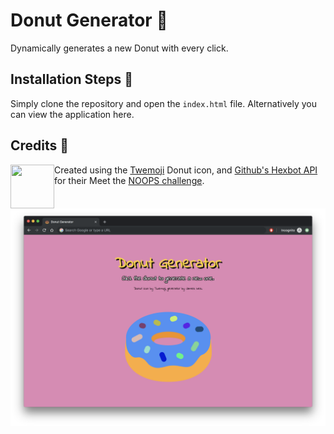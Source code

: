 # Donut Generator 🍩
Dynamically generates a new Donut with every click.

## Installation Steps 💽

Simply clone the repository and open the `index.html` file. Alternatively you can view the application here.

## Credits 💬

<img align="left" width="70" height="70" src="https://user-images.githubusercontent.com/212941/59163439-23c05900-8ab6-11e9-8764-977334c7bba8.png">

Created using the [Twemoji](https://twemoji.twitter.com/) Donut icon, and [Github's Hexbot API](https://noopschallenge.com/challenges/hexbot) for their Meet the [NOOPS challenge](https://noopschallenge.com/).


![Screenshot](./images/screenshot.png)

